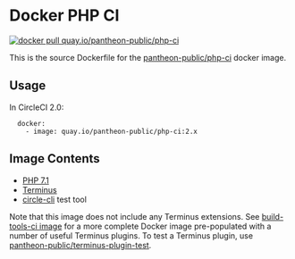 # Docker PHP CI

[![docker pull quay.io/pantheon-public/php-ci](https://img.shields.io/badge/image-quay-blue.svg)](https://quay.io/repository/pantheon-public/php-ci)

This is the source Dockerfile for the [pantheon-public/php-ci](https://quay.io/repository/pantheon-public/php-ci) docker image.

## Usage
In CircleCI 2.0:
```
  docker:
    - image: quay.io/pantheon-public/php-ci:2.x
```
## Image Contents

- [PHP 7.1](https://github.com/drupal-docker/php/tree/master/7.1)
- [Terminus](https://github.com/pantheon-systems/terminus)
- [circle-cli](https://github.com/circle-cli/circle-cli) test tool

Note that this image does not include any Terminus extensions. See [build-tools-ci image](https://github.com/pantheon-systems/docker-build-tools-ci) for a more complete Docker image pre-populated with a number of useful Terminus plugins. To test a Terminus plugin, use [pantheon-public/terminus-plugin-test](https://quay.io/repository/pantheon-public/terminus-plugin-test).


